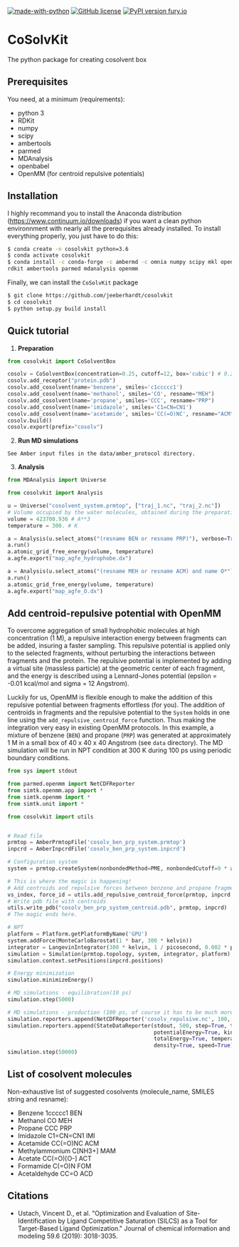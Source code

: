 [![made-with-python](https://img.shields.io/badge/Made%20with-Python-1f425f.svg)](https://www.python.org/) [![GitHub license](https://img.shields.io/github/license/Naereen/StrapDown.js.svg)](https://github.com/Naereen/StrapDown.js/blob/master/LICENSE) [![PyPI version fury.io](https://img.shields.io/badge/version-0.1-green.svg)](https://pypi.python.org/pypi/ansicolortags/)

# CoSolvKit
The python package for creating cosolvent box

## Prerequisites

You need, at a minimum (requirements):
* python 3
* RDKit
* numpy 
* scipy
* ambertools
* parmed
* MDAnalysis
* openbabel
* OpenMM (for centroid repulsive potentials)

## Installation
I highly recommand you to install the Anaconda distribution (https://www.continuum.io/downloads) if you want a clean python environnment with nearly all the prerequisites already installed. To install everything properly, you just have to do this:
```bash
$ conda create -n cosolvkit python=3.6
$ conda activate cosolvkit
$ conda install -c conda-forge -c ambermd -c omnia numpy scipy mkl openbabel \
rdkit ambertools parmed mdanalysis openmm
```

Finally, we can install the `CoSolvKit` package
```bash
$ git clone https://github.com/jeeberhardt/cosolvkit
$ cd cosolvkit
$ python setup.py build install
```

## Quick tutorial

1. **Preparation**
```python
from cosolvkit import CoSolventBox

cosolv = CoSolventBox(concentration=0.25, cutoff=12, box='cubic') # 0.25 M concentration
cosolv.add_receptor("protein.pdb")
cosolv.add_cosolvent(name='benzene', smiles='c1ccccc1')
cosolv.add_cosolvent(name='methanol', smiles='CO', resname="MEH")
cosolv.add_cosolvent(name='propane', smiles='CCC', resname="PRP")
cosolv.add_cosolvent(name='imidazole', smiles='C1=CN=CN1')
cosolv.add_cosolvent(name='acetamide', smiles='CC(=O)NC', resname="ACM")
cosolv.build()
cosolv.export(prefix="cosolv")
```

2. **Run MD simulations**
```
See Amber input files in the data/amber_protocol directory.
```

3. **Analysis**
```python
from MDAnalysis import Universe

from cosolvkit import Analysis

u = Universe("cosolvent_system.prmtop", ["traj_1.nc", "traj_2.nc"])
# Volume occupied by the water molecules, obtained during the preparation
volume = 423700.936 # A**3
temperature = 300. # K

a = Analysis(u.select_atoms("(resname BEN or resname PRP)"), verbose=True)
a.run()
a.atomic_grid_free_energy(volume, temperature)
a.agfe.export("map_agfe_hydrophobe.dx")

a = Analysis(u.select_atoms("(resname MEH or resname ACM) and name O*"), verbose=True)
a.run()
a.atomic_grid_free_energy(volume, temperature)
a.agfe.export("map_agfe_O.dx")
```

## Add centroid-repulsive potential with OpenMM

To overcome aggregation of small hydrophobic molecules at high concentration (1 M), a repulsive interaction energy between fragments can be added, insuring a faster sampling. This repulsive potential is applied only to the selected fragments, without perturbing the interactions between fragments and the protein. The repulsive potential is implemented by adding a virtual site (massless particle) at the geometric center of each fragment, and the energy is described using a Lennard-Jones potential (epsilon = -0.01 kcal/mol and sigma = 12 Angstrom).

Luckily for us, OpenMM is flexible enough to make the addition of this repulsive potential between fragments effortless (for you). The addition of centroids in fragments and the repulsive potential to the `System` holds in one line using the `add_repulsive_centroid_force` function. Thus making the integration very easy in existing OpenMM protocols. In this example, a mixture of benzene (`BEN`) and propane (`PRP`) was generated at approximately 1 M in a small box of 40 x 40 x 40 Angstrom (see `data` directory). The MD simulation will be run in NPT condition at 300 K during 100 ps using periodic boundary conditions.

```python
from sys import stdout

from parmed.openmm import NetCDFReporter
from simtk.openmm.app import *
from simtk.openmm import *
from simtk.unit import *

from cosolvkit import utils


# Read file
prmtop = AmberPrmtopFile('cosolv_ben_prp_system.prmtop')
inpcrd = AmberInpcrdFile('cosolv_ben_prp_system.inpcrd')

# Configuration system
system = prmtop.createSystem(nonbondedMethod=PME, nonbondedCutoff=9 * angstrom, constraints=HBonds)

# This is where the magic is happening!
# Add centroids and repulsive forces between benzene and propane fragments
vs_index, force_id = utils.add_repulsive_centroid_force(prmtop, inpcrd, system, ["BEN", "PRP"])
# Write pdb file with centroids
utils.write_pdb("cosolv_ben_prp_system_centroid.pdb", prmtop, inpcrd)
# The magic ends here.

# NPT
platform = Platform.getPlatformByName('GPU')
system.addForce(MonteCarloBarostat(1 * bar, 300 * kelvin))
integrator = LangevinIntegrator(300 * kelvin, 1 / picosecond, 0.002 * picoseconds)
simulation = Simulation(prmtop.topology, system, integrator, platform)
simulation.context.setPositions(inpcrd.positions)

# Energy minimization
simulation.minimizeEnergy()

# MD simulations - equilibration(10 ps)
simulation.step(5000)

# MD simulations - production (100 ps, of course it has to be much more!)
simulation.reporters.append(NetCDFReporter('cosolv_repulsive.nc', 100, crds=True))
simulation.reporters.append(StateDataReporter(stdout, 500, step=True, time=True, 
                                              potentialEnergy=True, kineticEnergy=True, 
                                              totalEnergy=True, temperature=True, volume=True, 
                                              density=True, speed=True))
simulation.step(50000)
```

## List of cosolvent molecules
Non-exhaustive list of suggested cosolvents (molecule_name, SMILES string and resname):
* Benzene 1ccccc1 BEN
* Methanol CO MEH
* Propane CCC PRP
* Imidazole C1=CN=CN1 IMI
* Acetamide CC(=O)NC ACM
* Methylammonium C[NH3+] MAM
* Acetate CC(=O)[O-] ACT
* Formamide C(=O)N FOM
* Acetaldehyde CC=O ACD

## Citations
* Ustach, Vincent D., et al. "Optimization and Evaluation of Site-Identification by Ligand Competitive Saturation (SILCS) as a Tool for Target-Based Ligand Optimization." Journal of chemical information and modeling 59.6 (2019): 3018-3035.
